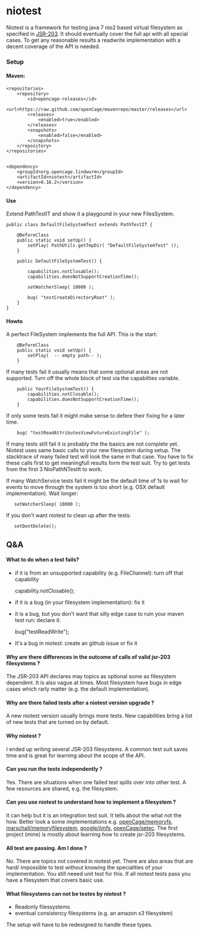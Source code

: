 niotest
=======

Niotest is a framework for testing java 7 nio2 based virtual filesystem as specified in [JSR-203](https://jcp.org/en/jsr/detail?id=203). It should eventually cover the full api with all special cases. To get any reasonable results a readwrite implementation with a decent coverage of the API is needed.

### Setup

#### Maven:

    <repositories>
        <repository>
            <id>opencage-releases</id>
                <url>https://raw.github.com/openCage/mavenrepo/master/releases</url>
            <releases>
                <enabled>true</enabled>
            </releases>
            <snapshots>
                <enabled>false</enabled>
            </snapshots>
        </repository>
    </repositories>


    <dependency>
        <groupId>org.opencage.lindwurm</groupId>
        <artifactId>niotest</artifactId>
        <version>0.16.2</version>
    </dependency>

#### Use

Extend PathTestIT and show it a playgound in your new FilesSystem.


    public class DefaultFileSystemTest extends PathTestIT {

        @BeforeClass
        public static void setUp() {
            setPlay( PathUtils.getTmpDir( "DefaultFileSystemTest" ));
        }

        public DefaultFileSystemTest() {

            capabilities.notClosable();
            capabilities.doesNotSupportCreationTime();

            setWatcherSleep( 10000 );

            bug( "testCreateDirectoryRoot" );
        }
    }

#### Howto

A perfect FileSystem implements the full API. This is the start:


        @BeforeClass
        public static void setUp() {
            setPlay(  -- empty path-- );
        }
        
If many tests fail it usually means that some optional areas are not supported. Turn off the whole block of test via the capabilties variable.

        public YourFileSystemTest() {
            capabilities.notClosable();
            capabilities.doesNotSupportCreationTime();
        }
        
If only some tests fail it might make sense to defere their fixing for a later time.

		bug( "testReadAttributesViewFutureExistingFile" );

If many tests still fail it is probably the the basics are not complete yet. Niotest uses same basic calls to your new filesystem during setup. The stacktrace of many failed test will look the same in that case. You have to fix these calls first to get meaningfull results form the test suit. Try to get tests from the first 3 NioPathNTestIt to work.

If many WatchService tests fail it might be the default time of 1s to wait for events to move through the system is too short (e.g. OSX default implementation). Wait longer:

	   setWatcherSleep( 10000 );
	   
	   
If you don't want niotest to clean up after the tests:

       setDontDelete();
	  	        

## Q&A


#### What to do when a test fails?

* if it is from an unsupported capability (e.g. FileChannel): turn off that capability

    capability.notClosable();

* if it is a bug (in your filesystem implementation): fix it

* it is a bug, but you don't want that silly edge case to ruin your maven test run: declare it.

    bug("testReadWrite");

* It's a bug in niotest: create an github issue or fix it

#### Why are there differences in the outcome of calls of valid jsr-203 filesystems ?

The JSR-203 API declares may topics as optional some as filesystem dependent. It is also vague at times. Most filesystem have bugs in edge cases which rarly matter (e.g. the default implementation). 


#### Why are there failed tests after a niotest version upgrade ?

A new niotest version usually brings more tests. New capabilities bring a list of new tests that are turned on by default.

#### Why niotest ?

I ended up writing several JSR-203 filesystems. A common test suit saves time and is great for learning about the scope of the API.

#### Can you run the tests independently ?

Yes. There are situations when one failed test spills over into other test. A few resources are shared, e.g. the filesystem.

#### Can you use niotest to understand how to implement a filesystem ?

It can help but it is an integration test suit. It tells about the what not the how. Better look a some implementations e.g. [openCage/memoryfs](https://github.com/openCage/memoryfs), [marschall/memoryfilesystem](https://github.com/marschall/memoryfilesystem), [google/jimfs](https://github.com/google/jimfs), 
[openCage/setec](https://github.com/openCage/setec). The first project (mine) is mostly about learning how to create jsr-203 filesystems.

#### All test are passing. Am I done ?

No. There are topics not covered in niotest yet. There are also areas that are hard/ impossible to test without knowing the specialities of your implementation. You still neeed unit test for this. If all niotest tests pass you have a filesystem that covers basic use.

#### What filesystems can not be testes by niotest ?

* Readonly filessystems
* eventual consistency filesystems (e.g. an amazon s3 filesystem)

The setup will have to be redesigned to handle these types.	














